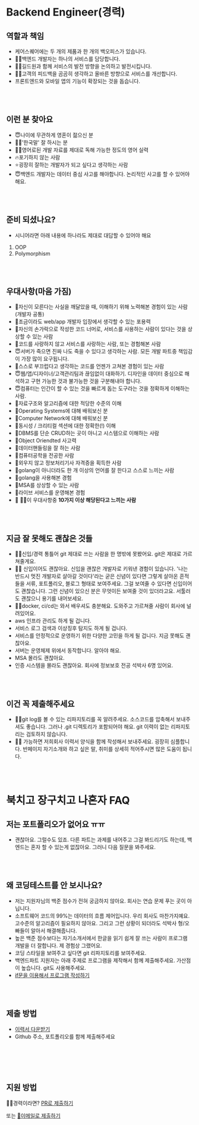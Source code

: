 # Backend Engineer(경력)

## 역할과 책임

* 케어스퀘어에는 두 개의 제품과 한 개의 백오피스가 있습니다.
* 👨‍🏫백엔드 개발자는 하나의 서비스를 담당합니다.
* 👨‍🏫길드원과 함께 서비스의 발전 방향을 논의하고 발전시킵니다.
* 👨‍🏫고객의 피드백을 곰곰히 생각하고 올바른 방향으로 서비스를 개선합니다.
* 프론트엔드와 모바일 앱의 기능이 확장되는 것을 돕습니다.

<br /><br />

## 이런 분 찾아요 

* 😇나이에 무관하게 영혼이 젊으신 분
* 🙆‍♂️'한국말' 잘 하시는 분
* 🙆‍♂️영어로된 개발 자료를 제대로 독해 가능한 정도의 영어 실력
* 🔥포기하지 않는 사람
* ⭐굉장히 잘하는 개발자가 되고 싶다고 생각하는 사람
* 😇백엔드 개발자는 데이터 중심 사고를 해야합니다. 논리적인 사고를 할 수 있어야 해요.


<br /><br />


## 준비 되셨나요?

* 시니어라면 아래 내용에 하나라도 제대로 대답할 수 있어야 해요
1. OOP
2. Polymorphism

<br /><br />

## 우대사항(마음 가짐)

* 🥰자신이 모른다는 사실을 깨달았을 때, 이해하기 위해 노력해본 경험이 있는 사람(개발자 공통)
* 🥰조금이라도 web/app 개발자 입장에서 생각할 수 있는 포용력
* 🥰자신의 손가락으로 작성한 코드 너머로, 서비스를 사용하는 사람이 있다는 것을 상상할 수 있는 사람
* 🥰코드를 사랑하지 않고 서비스를 사랑하는 사람, 또는 경험해본 사람
* 😇서버가 죽으면 진짜 나도 죽을 수 있다고 생각하는 사람. 모든 개발 파트중 책임감이 가장 많이 요구됩니다.
* 👻스스로 부끄럽다고 생각하는 코드를 언젠가 고쳐본 경험이 있는 사람
* 😇웹/앱/디자이너/고객관리팀과 끊임없이 대화하기. 디자인을 데이터 중심으로 해석하고 구현 가능한 것과 불가능한 것을 구분해내야 합니다. 
* 😇컴퓨터는 인간이 할 수 있는 것을 빠르게 돕는 도구라는 것을 정확하게 이해하는 사람.
* 🧙자료구조와 알고리즘에 대한 적당한 수준의 이해
* 🧙Operating Systems에 대해 배워보신 분
* 🧙Computer Network에 대해 배워보신 분
* 🧙동시성 / 크리티컬 섹션에 대한 정확한(!) 이해
* 🧙DBMS를 단순 CRUD하는 곳이 아니고 시스템으로 이해하는 사람
* 🧙Object Oriendted 사고력
* 🧙데이터핸들링을 잘 하는 사람 
* 🧙컴퓨터공학을 전공한 사람
* 🧙외우지 않고 정보처리기사 자격증을 획득한 사람
* 🧙golang이 아니더라도 한 개 이상의 언어를 잘 한다고 스스로 느끼는 사람
* 🧙golang을 사용해본 경험
* 🧙MSA를 상상할 수 있는 사람
* 🧙라이브 서비스를 운영해본 경험
* 🙋 🙋‍♂️이 우대사항중 <b>10가지 이상 해당된다고 느끼는 사람</b>

<br /><br />

## 지금 잘 못해도 괜찮은 것들 
* 👨‍💻신입/경력 통틀어 git 제대로 쓰는 사람을 한 명밖에 못봤어요. git은 제대로 가르쳐줄게요.
* 👨‍💻 신입이어도 괜찮아요. 신입을 괜찮은 개발자로 키워낸 경험이 있습니다. '나는 반드시 멋진 개발자로 살아갈 것이다'라는 굳은 신념이 있다면 그렇게 살아온 흔적들을 서류, 포트폴리오, 블로그 형태로 보여주세요. 그걸 보여줄 수 있다면 신입이어도 괜찮습니다. 그런 신념이 있으신 분은 무엇이든 보여줄 것이 있더라고요. 서툴러도 괜찮으니 용기를 내어보세요.
* 👨‍💻docker, ci/cd는 와서 배우셔도 충분해요. 도와주고 가르쳐줄 사람이 회사에 널려있어요.
* aws 인프라 관리도 하게 될 겁니다.
* 서비스 로그 검색과 이상징후 탐지도 하게 될 겁니다.
* 서비스를 안정적으로 운영하기 위한 다양한 고민을 하게 될 겁니다. 지금 못해도 괜찮아요.
* 서버는 운영체제 위에서 동작합니다. 알아야 해요.
* MSA 몰라도 괜찮아요.
* 인증 시스템을 몰라도 괜찮아요. 회사에 정보보호 전공 석박사 6명 있어요.

<br /><br />

## 이건 꼭 제출해주세요
* 🧚‍♀️git log를 볼 수 있는 리파지토리를 꼭 알려주세요. 소스코드를 압축해서 보내주셔도 좋습니다. 그러나 .git 디렉토리가 포함되어야 해요. git 이력이 없는 리파지토리는 검토하지 않습니다.
* 🧚‍♀️ 가능하면 저희회사 이력서 양식을 함께 작성해서 보내주세요. 굉장히 심플합니다. 반페이지 자기소개와 하고 싶은 말, 취미를 상세히 적어주시면 많은 도움이 됩니다.
 
 <br /><br />

# 북치고 장구치고 나혼자 FAQ

## 저는 포트폴리오가 없어요 ㅠㅠ
* 괜찮아요. 그럴수도 있죠. 다른 파트는 과제를 내어주고 그걸 봐드리기도 하는데, 백엔드는 혼자 할 수 있는게 없잖아요. 그러니 다음 질문을 봐주세요.

<br /><br />

## 왜 코딩테스트를 안 보시나요?
* 저는 지원자님의 백준 점수가 전혀 궁금하지 않아요. 회사는 연습 문제 푸는 곳이 아닙니다.
* 소프트웨어 코드의 99%는 데이터의 흐름 제어입니다. 우리 회사도 마찬가지예요. 고수준의 알고리즘이 필요하지 않아요. 그리고 그런 상황이 되더라도 석박사 형/오빠들이 알아서 해결해줍니다.
* 높은 백준 점수보다는 자기소개서에서 한글을 읽기 쉽게 잘 쓰는 사람이 프로그램 개발을 더 잘합니다. 제 경험상 그랬어요.
* 코딩 스타일을 보여주고 싶다면 git 리파지토리를 보여주세요.
* 백엔드파트 지원자는 아래 주제로 프로그램을 제작해서 함께 제출해주세요. 가산점이 높습니다. git도 사용해주세요.
* [if문을 이용해서 프로그램 작성하기](https://s3.ap-northeast-2.amazonaws.com/caresquare.kr-home/etc/newbie-hw.pdf)


<br /><br />
## 제출 방법
- [이력서 다운받기](https://s3.ap-northeast-2.amazonaws.com/caresquare.kr-home/etc/%EC%A3%BC-%EC%BC%80%EC%96%B4%EC%8A%A4%ED%80%98%EC%96%B4-%EC%9D%B4%EB%A0%A5%EC%84%9C%EC%96%91%EC%8B%9D.docx)
- Github 주소, 포트폴리오를 함께 제출해주세요

<br /><br />
<br /><br />
## 지원 방법
🧑‍💻경력이라면? [PR로 제출하기](../apply/senior.md)

또는 [📧이메일로 제출하기](../apply/junior.md)